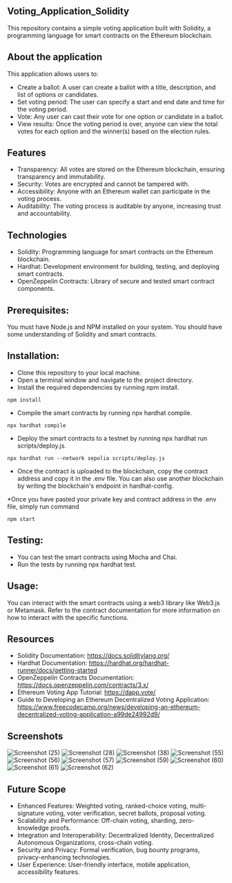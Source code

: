 ## Voting_Application_Solidity

This repository contains a simple voting application built with Solidity, a programming language for smart contracts on the Ethereum blockchain.

## About the application
This application allows users to:

* Create a ballot: A user can create a ballot with a title, description, and list of options or candidates.
* Set voting period: The user can specify a start and end date and time for the voting period.
* Vote: Any user can cast their vote for one option or candidate in a ballot.
* View results: Once the voting period is over, anyone can view the total votes for each option and the winner(s) based on the election rules.

## Features
* Transparency: All votes are stored on the Ethereum blockchain, ensuring transparency and immutability.
* Security: Votes are encrypted and cannot be tampered with.
* Accessibility: Anyone with an Ethereum wallet can participate in the voting process.
* Auditability: The voting process is auditable by anyone, increasing trust and accountability.

## Technologies 
* Solidity: Programming language for smart contracts on the Ethereum blockchain.
* Hardhat: Development environment for building, testing, and deploying smart contracts.
* OpenZeppelin Contracts: Library of secure and tested smart contract components.


## Prerequisites:

You must have Node.js and NPM installed on your system.
You should have some understanding of Solidity and smart contracts.

## Installation:

* Clone this repository to your local machine.
* Open a terminal window and navigate to the project directory.
* Install the required dependencies by running npm install.
```shell
npm install
```
* Compile the smart contracts by running npx hardhat compile.
```shell
npx hardhat compile
```
* Deploy the smart contracts to a testnet by running npx hardhat run scripts/deploy.js.
```shell
npx hardhat run --network sepolia scripts/deploy.js
```
* Once the contract is uploaded to the blockchain, copy the contract address and copy it in the .env file. You can also use another blockchain by writing the blockchain's endpoint in hardhat-config.

*Once you have pasted your private key and contract address in the .env file, simply run command

```shell
npm start
```

## Testing:

* You can test the smart contracts using Mocha and Chai.
* Run the tests by running npx hardhat test.

## Usage:

You can interact with the smart contracts using a web3 library like Web3.js or Metamask.
Refer to the contract documentation for more information on how to interact with the specific functions.

## Resources
* Solidity Documentation: https://docs.soliditylang.org/
* Hardhat Documentation: https://hardhat.org/hardhat-runner/docs/getting-started
* OpenZeppelin Contracts Documentation: https://docs.openzeppelin.com/contracts/3.x/
* Ethereum Voting App Tutorial: https://dapp.vote/
* Guide to Developing an Ethereum Decentralized Voting Application: https://www.freecodecamp.org/news/developing-an-ethereum-decentralized-voting-application-a99de24992d9/

## Screenshots

![Screenshot (25)](https://github.com/rahulpra045/Voting_Application_Solidity/assets/98214910/89b448ce-7441-43e1-befe-fc7d2b4405cf)
![Screenshot (28)](https://github.com/rahulpra045/Voting_Application_Solidity/assets/98214910/08199442-ee90-43c4-b922-f026cf998fbb)
![Screenshot (38)](https://github.com/rahulpra045/Voting_Application_Solidity/assets/98214910/4208f392-caeb-4493-b9d8-8520d9cfd7ec)
![Screenshot (55)](https://github.com/rahulpra045/Voting_Application_Solidity/assets/98214910/bb360d45-491d-4d32-8a38-c14e0f8cc401)
![Screenshot (56)](https://github.com/rahulpra045/Voting_Application_Solidity/assets/98214910/176fe491-c820-47d9-b61a-98cce7eaada3)
![Screenshot (57)](https://github.com/rahulpra045/Voting_Application_Solidity/assets/98214910/2d2c6fba-0aae-4cbf-9f0a-00f58e719ee4)
![Screenshot (59)](https://github.com/rahulpra045/Voting_Application_Solidity/assets/98214910/b1f0cab0-7e0b-4e98-9baa-ef8825fc3554)
![Screenshot (60)](https://github.com/rahulpra045/Voting_Application_Solidity/assets/98214910/887fdcac-9480-43b3-a012-34d334422328)
![Screenshot (61)](https://github.com/rahulpra045/Voting_Application_Solidity/assets/98214910/c9720fd9-d7ce-49c7-a6f4-c90a60308cc7)
![Screenshot (62)](https://github.com/rahulpra045/Voting_Application_Solidity/assets/98214910/fbe1a298-21d5-4f55-8414-a412bdd45d7c)

## Future Scope
* Enhanced Features: Weighted voting, ranked-choice voting, multi-signature voting, voter verification, secret ballots, proposal voting.
* Scalability and Performance: Off-chain voting, sharding, zero-knowledge proofs.
* Integration and Interoperability: Decentralized Identity, Decentralized Autonomous Organizations, cross-chain voting.
* Security and Privacy: Formal verification, bug bounty programs, privacy-enhancing technologies.
* User Experience: User-friendly interface, mobile application, accessibility features.

<!---## Installation
After you cloned the repository, you want to install the packages using

```shell
npm install
```

You first need to compile the contract and upload it to the blockchain network. Run the following commands to compile and upload the contract.

```shell
npx hardhat compile
npx hardhat run --network sepolia scripts/deploy.js
```

Once the contract is uploaded to the blockchain, copy the contract address and copy it in the .env file. You can also use another blockchain by writing the blockchain's endpoint in hardhat-config.

Once you have pasted your private key and contract address in the .env file, simply run command

```shell
npm start
```
--->
